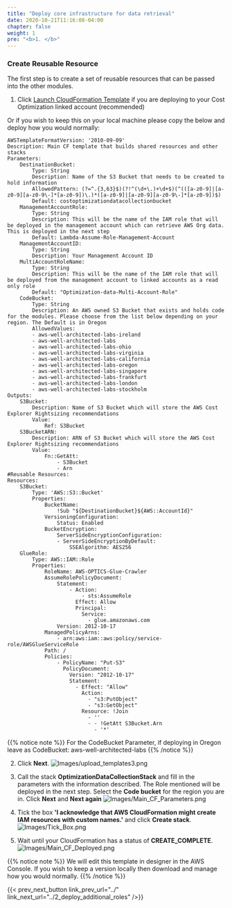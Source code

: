 ```yaml
---
title: "Deploy core infrastructure for data retrieval"
date: 2020-10-21T11:16:08-04:00
chapter: false
weight: 1
pre: "<b>1. </b>"
---
```


### Create Reusable Resource

The first step is to create a set of reusable resources that can be passed into the other modules. 


1.  Click [Launch CloudFormation Template](https://console.aws.amazon.com/cloudformation/home#/stacks/new?&templateURL=https://aws-well-architected-labs.s3-us-west-2.amazonaws.com/Cost/Labs/300_Optimization_Data_Collection/Optimization_Data_Collector.yaml) if you are deploying to your Cost Optimization linked  account (recommended)

Or if you wish to keep this on your local machine please copy the below and deploy how you would normally:

    
    AWSTemplateFormatVersion: '2010-09-09'
    Description: Main CF template that builds shared resources and other stacks
    Parameters:
        DestinationBucket:
            Type: String
            Description: Name of the S3 Bucket that needs to be created to hold information
            AllowedPattern: (?=^.{3,63}$)(?!^(\d+\.)+\d+$)(^(([a-z0-9]|[a-z0-9][a-z0-9\-]*[a-z0-9])\.)*([a-z0-9]|[a-z0-9][a-z0-9\-]*[a-z0-9])$)
            Default: costoptimizationdatacollectionbucket
        ManagementAccountRole: 
            Type: String
            Description: This will be the name of the IAM role that will be deployed in the management account which can retrieve AWS Org data. This is deployed in the next step
            Default: Lambda-Assume-Role-Management-Account
        ManagementAccountID: 
            Type: String
            Description: Your Management Account ID
        MultiAccountRoleName:
            Type: String
            Description: This will be the name of the IAM role that will be deployed from the management account to linked accounts as a read only role
            Default: "Optimization-data-Multi-Account-Role"
        CodeBucket:
            Type: String
            Description: An AWS owned S3 Bucket that exists and holds code for the modules. Please choose from the list below depending on your region. The Default is in Oregon
            AllowedValues:
            - aws-well-architected-labs-ireland
            - aws-well-architected-labs
            - aws-well-architected-labs-ohio
            - aws-well-architected-labs-virginia
            - aws-well-architected-labs-california
            - aws-well-architected-labs-oregon
            - aws-well-architected-labs-singapore
            - aws-well-architected-labs-frankfurt
            - aws-well-architected-labs-london
            - aws-well-architected-labs-stockholm
    Outputs:
        S3Bucket:
            Description: Name of S3 Bucket which will store the AWS Cost Explorer Rightsizing recommendations
            Value:
                Ref: S3Bucket
        S3BucketARN:
            Description: ARN of S3 Bucket which will store the AWS Cost Explorer Rightsizing recommendations
            Value:
                Fn::GetAtt:
                    - S3Bucket
                    - Arn 
    #Reusable Resources:
    Resources:
        S3Bucket:
            Type: 'AWS::S3::Bucket'
            Properties:
                BucketName:
                    !Sub "${DestinationBucket}${AWS::AccountId}"
                VersioningConfiguration:
                    Status: Enabled
                BucketEncryption:
                    ServerSideEncryptionConfiguration:
                    - ServerSideEncryptionByDefault:
                        SSEAlgorithm: AES256
        GlueRole:
            Type: AWS::IAM::Role
            Properties:
                RoleName: AWS-OPTICS-Glue-Crawler
                AssumeRolePolicyDocument:
                    Statement:
                        - Action:
                            - sts:AssumeRole
                          Effect: Allow
                          Principal:
                            Service:
                              - glue.amazonaws.com
                    Version: 2012-10-17
                ManagedPolicyArns:
                    - arn:aws:iam::aws:policy/service-role/AWSGlueServiceRole
                Path: /
                Policies:
                    - PolicyName: "Put-S3"
                      PolicyDocument:
                        Version: "2012-10-17"
                        Statement:
                          - Effect: "Allow"
                            Action:
                              - "s3:PutObject"
                              - "s3:GetObject"
                            Resource: !Join
                              - ''
                              - - !GetAtt S3Bucket.Arn 
                                - '*'



{{% notice note %}}
For the CodeBucket Parameter, if deploying in Oregon leave as CodeBucket: aws-well-architected-labs
{{% /notice %}}

2. Click **Next**.
![Images/upload_templates3.png](/Cost/300_Optimization_Data_Collection/Images/upload_templates3.png)

3. Call the stack **OptimizationDataCollectionStack** and fill in the parameters with the information described. The Role mentioned will be deployed in the next step.
 Select the **Code bucket** for the region you are in. Click **Next** and **Next again**
![Images/Main_CF_Parameters.png](/Cost/300_Optimization_Data_Collection/Images/Main_CF_Parameters.png)

4. Tick the box **'I acknowledge that AWS CloudFormation might create IAM resources with custom names.'** and click **Create stack**.
![Images/Tick_Box.png](/Cost/300_Optimization_Data_Collection/Images/Tick_Box.png)

5. Wait until your CloudFormation has a status of **CREATE_COMPLETE**.
![Images/Main_CF_Deployed.png](/Cost/300_Optimization_Data_Collection/Images/Main_CF_Deployed.png)
   
{{% notice note %}}
We will edit this template in designer in the AWS Console. If you wish to keep a version locally then download and manage how you would normally. 
{{% /notice %}}


{{< prev_next_button link_prev_url="../" link_next_url="../2_deploy_additional_roles" />}}